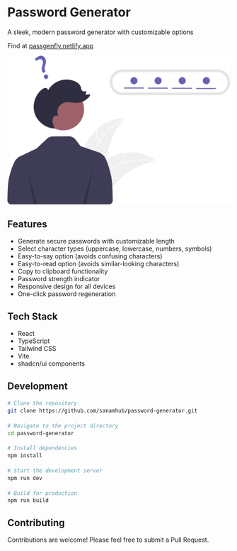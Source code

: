 # Password Generator

A sleek, modern password generator with customizable options

Find at [passgenfly.netlify.app](https://passgenfly.netlify.app)

![PassGen Thumb](public/passgenthumb.svg)

## Features

- Generate secure passwords with customizable length
- Select character types (uppercase, lowercase, numbers, symbols)
- Easy-to-say option (avoids confusing characters)
- Easy-to-read option (avoids similar-looking characters)
- Copy to clipboard functionality
- Password strength indicator
- Responsive design for all devices
- One-click password regeneration

## Tech Stack

- React
- TypeScript
- Tailwind CSS
- Vite
- shadcn/ui components

## Development

```sh
# Clone the repository
git clone https://github.com/sanamhub/password-generator.git

# Navigate to the project directory
cd password-generator

# Install dependencies
npm install

# Start the development server
npm run dev

# Build for production
npm run build
```

## Contributing

Contributions are welcome! Please feel free to submit a Pull Request.
